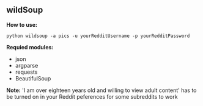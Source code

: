 ## wildSoup
**How to use:**

```
python wildsoup -a pics -u yourRedditUsername -p yourRedditPassword
```

**Requied modules:**
* json
* argparse
* requests
* BeautifulSoup
                 
**Note:**
'I am over eighteen years old and willing to view adult content' has to be turned on in your Reddit peferences for some subreddits to work 
